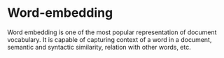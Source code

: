 # Word-embedding
Word embedding is one of the most popular representation of document vocabulary. It is capable of capturing context of a word in a document, semantic and syntactic similarity, relation with other words, etc.
